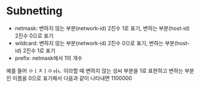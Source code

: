 <h1>Subnetting</h1>

* netmask: 변하지 않는 부분(network-id) 2진수 1로 표기, 변하는 부분(host-id) 2진수 0으로 표기
* wildcard: 변하지 않는 부분(network-id) 2진수 0으로 표기, 변하는 부분(host-id) 2진수 1로 표기
* prefix: netmask에서 1의 개수

예를 들어 ㅇㅣㅈㅣㅇㅝㄴ 이라할 때 변하지 않는 성씨 부분을 1로 표현하고 변하는 부분인 이름을 0으로 표기해서 다음과 같이 나타내면 1100000
